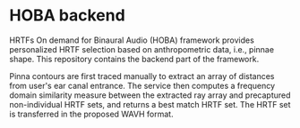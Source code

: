 # HOBA backend

HRTFs On demand for Binaural Audio (HOBA) framework provides personalized HRTF selection based on anthropometric data, i.e., pinnae shape. This repository contains the backend part of the framework.

Pinna contours are first traced manually to extract an array of distances from user's ear canal entrance. The service then computes a frequency domain similarity measure between the extracted ray array and precaptured non-individual HRTF sets, and returns a best match HRTF set. The HRTF set is transferred in the proposed WAVH format.

